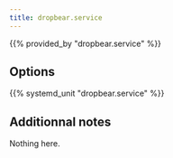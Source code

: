 ```yaml
---
title: dropbear.service
---
```


{{% provided_by "dropbear.service" %}}

## Options

{{% systemd_unit "dropbear.service" %}}

## Additionnal notes

Nothing here.